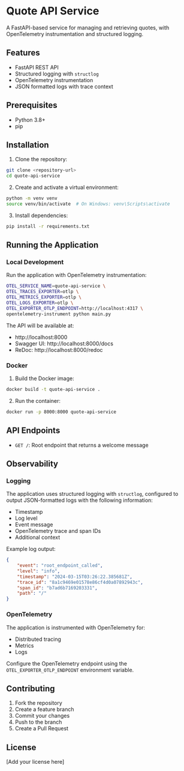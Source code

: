 # Quote API Service

A FastAPI-based service for managing and retrieving quotes, with OpenTelemetry instrumentation and structured logging.

## Features

- FastAPI REST API
- Structured logging with `structlog`
- OpenTelemetry instrumentation
- JSON formatted logs with trace context

## Prerequisites

- Python 3.8+
- pip

## Installation

1. Clone the repository:
```bash
git clone <repository-url>
cd quote-api-service
```

2. Create and activate a virtual environment:
```bash
python -m venv venv
source venv/bin/activate  # On Windows: venv\Scripts\activate
```

3. Install dependencies:
```bash
pip install -r requirements.txt
```

## Running the Application

### Local Development

Run the application with OpenTelemetry instrumentation:

```bash
OTEL_SERVICE_NAME=quote-api-service \
OTEL_TRACES_EXPORTER=otlp \
OTEL_METRICS_EXPORTER=otlp \
OTEL_LOGS_EXPORTER=otlp \
OTEL_EXPORTER_OTLP_ENDPOINT=http://localhost:4317 \
opentelemetry-instrument python main.py
```

The API will be available at:
- http://localhost:8000
- Swagger UI: http://localhost:8000/docs
- ReDoc: http://localhost:8000/redoc

### Docker

1. Build the Docker image:
```bash
docker build -t quote-api-service .
```

2. Run the container:
```bash
docker run -p 8000:8000 quote-api-service
```

## API Endpoints

- `GET /`: Root endpoint that returns a welcome message

## Observability

### Logging

The application uses structured logging with `structlog`, configured to output JSON-formatted logs with the following information:
- Timestamp
- Log level
- Event message
- OpenTelemetry trace and span IDs
- Additional context

Example log output:
```json
{
    "event": "root_endpoint_called",
    "level": "info",
    "timestamp": "2024-03-15T03:26:22.385681Z",
    "trace_id": "8a1c9469e01578e86cf4d0a07892943c",
    "span_id": "b7ad6b7169203331",
    "path": "/"
}
```

### OpenTelemetry

The application is instrumented with OpenTelemetry for:
- Distributed tracing
- Metrics
- Logs

Configure the OpenTelemetry endpoint using the `OTEL_EXPORTER_OTLP_ENDPOINT` environment variable.

## Contributing

1. Fork the repository
2. Create a feature branch
3. Commit your changes
4. Push to the branch
5. Create a Pull Request

## License

[Add your license here]
